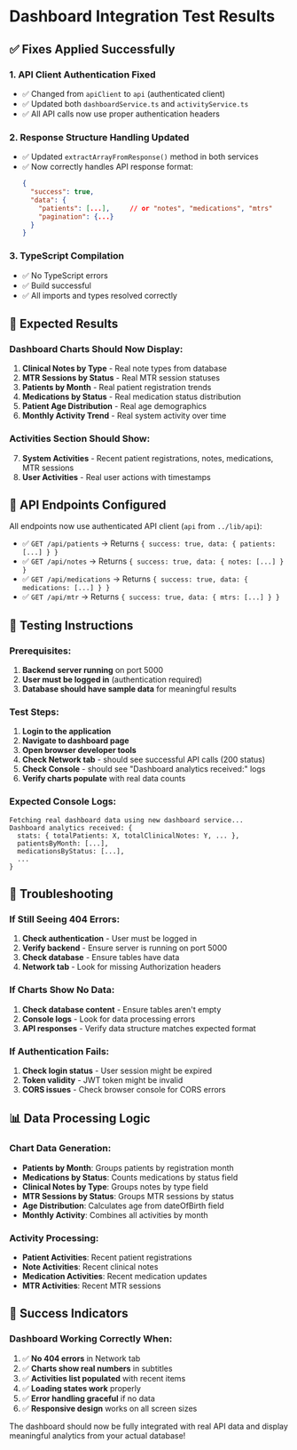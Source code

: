 # Dashboard Integration Test Results

## ✅ **Fixes Applied Successfully**

### 1. **API Client Authentication Fixed**

- ✅ Changed from `apiClient` to `api` (authenticated client)
- ✅ Updated both `dashboardService.ts` and `activityService.ts`
- ✅ All API calls now use proper authentication headers

### 2. **Response Structure Handling Updated**

- ✅ Updated `extractArrayFromResponse()` method in both services
- ✅ Now correctly handles API response format:
  ```json
  {
    "success": true,
    "data": {
      "patients": [...],     // or "notes", "medications", "mtrs"
      "pagination": {...}
    }
  }
  ```

### 3. **TypeScript Compilation**

- ✅ No TypeScript errors
- ✅ Build successful
- ✅ All imports and types resolved correctly

## 🎯 **Expected Results**

### **Dashboard Charts Should Now Display:**

1. **Clinical Notes by Type** - Real note types from database
2. **MTR Sessions by Status** - Real MTR session statuses
3. **Patients by Month** - Real patient registration trends
4. **Medications by Status** - Real medication status distribution
5. **Patient Age Distribution** - Real age demographics
6. **Monthly Activity Trend** - Real system activity over time

### **Activities Section Should Show:**

7. **System Activities** - Recent patient registrations, notes, medications, MTR sessions
8. **User Activities** - Real user actions with timestamps

## 🔧 **API Endpoints Configured**

All endpoints now use authenticated API client (`api` from `../lib/api`):

- ✅ `GET /api/patients` → Returns `{ success: true, data: { patients: [...] } }`
- ✅ `GET /api/notes` → Returns `{ success: true, data: { notes: [...] } }`
- ✅ `GET /api/medications` → Returns `{ success: true, data: { medications: [...] } }`
- ✅ `GET /api/mtr` → Returns `{ success: true, data: { mtrs: [...] } }`

## 🧪 **Testing Instructions**

### **Prerequisites:**

1. **Backend server running** on port 5000
2. **User must be logged in** (authentication required)
3. **Database should have sample data** for meaningful results

### **Test Steps:**

1. **Login to the application**
2. **Navigate to dashboard page**
3. **Open browser developer tools**
4. **Check Network tab** - should see successful API calls (200 status)
5. **Check Console** - should see "Dashboard analytics received:" logs
6. **Verify charts populate** with real data counts

### **Expected Console Logs:**

```
Fetching real dashboard data using new dashboard service...
Dashboard analytics received: {
  stats: { totalPatients: X, totalClinicalNotes: Y, ... },
  patientsByMonth: [...],
  medicationsByStatus: [...],
  ...
}
```

## 🚨 **Troubleshooting**

### **If Still Seeing 404 Errors:**

1. **Check authentication** - User must be logged in
2. **Verify backend** - Ensure server is running on port 5000
3. **Check database** - Ensure tables have data
4. **Network tab** - Look for missing Authorization headers

### **If Charts Show No Data:**

1. **Check database content** - Ensure tables aren't empty
2. **Console logs** - Look for data processing errors
3. **API responses** - Verify data structure matches expected format

### **If Authentication Fails:**

1. **Check login status** - User session might be expired
2. **Token validity** - JWT token might be invalid
3. **CORS issues** - Check browser console for CORS errors

## 📊 **Data Processing Logic**

### **Chart Data Generation:**

- **Patients by Month**: Groups patients by registration month
- **Medications by Status**: Counts medications by status field
- **Clinical Notes by Type**: Groups notes by type field
- **MTR Sessions by Status**: Groups MTR sessions by status
- **Age Distribution**: Calculates age from dateOfBirth field
- **Monthly Activity**: Combines all activities by month

### **Activity Processing:**

- **Patient Activities**: Recent patient registrations
- **Note Activities**: Recent clinical notes
- **Medication Activities**: Recent medication updates
- **MTR Activities**: Recent MTR sessions

## 🎉 **Success Indicators**

### **Dashboard Working Correctly When:**

1. ✅ **No 404 errors** in Network tab
2. ✅ **Charts show real numbers** in subtitles
3. ✅ **Activities list populated** with recent items
4. ✅ **Loading states work** properly
5. ✅ **Error handling graceful** if no data
6. ✅ **Responsive design** works on all screen sizes

The dashboard should now be fully integrated with real API data and display meaningful analytics from your actual database!
